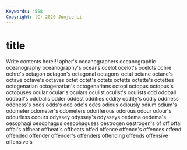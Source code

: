 ```yaml
---
Keywords: 4558
Copyright: (C) 2020 Junjie Li
---
```


# title

Write contents here!!!
apher's 
oceanographers 
oceanographic 
oceanography 
oceanography's 
oceans 
ocelot 
ocelot's
ocelots 
ochre 
ochre's 
octagon 
octagon's 
octagonal 
octagons 
octal 
octane 
octane's
octave 
octave's 
octaves 
octet 
octet's 
octets 
octette 
octette's 
octettes 
octogenarian
octogenarian's 
octogenarians 
octopi 
octopus 
octopus's 
octopuses 
ocular 
ocular's 
oculars 
oculist
oculist's 
oculists 
odd 
oddball 
oddball's 
oddballs 
odder 
oddest 
oddities 
oddity
oddity's 
oddly 
oddness 
oddness's 
odds 
odds's 
ode 
ode's 
odes 
odious
odiously 
odium 
odium's 
odometer 
odometer's 
odometers 
odoriferous 
odorous 
odour 
odour's
odourless 
odours 
odyssey 
odyssey's 
odysseys 
oedema 
oedema's 
oesophagi 
oesophagus 
oesophaguses
oestrogen 
oestrogen's 
of 
off 
offal 
offal's 
offbeat 
offbeat's 
offbeats 
offed
offence 
offence's 
offences 
offend 
offended 
offender 
offender's 
offenders 
offending 
offends
offensive 
offensive's 
